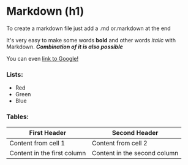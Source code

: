 # Markdown (h1)
To create a markdown file just add a .md or.markdown at the end

It's very easy to make some words **bold** and other words *italic* with Markdown. _**Combination of it is also possible**_

You can even [link to Google!](http://google.com)

### Lists:
*   Red
*   Green
*   Blue

### Tables:
First Header | Second Header
------------ | -------------
Content from cell 1 | Content from cell 2
Content in the first column | Content in the second column
